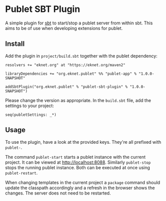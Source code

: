 # Publet SBT Plugin

A simple plugin for [sbt](http://www.scala-sbt.org/) to start/stop a publet server from within sbt. This aims
to be of use when developing extensions for publet.

## Install

Add the plugin in `project/build.sbt` together with the publet dependency:

    resolvers += "eknet.org" at "https://eknet.org/maven2"

    libraryDependencies += "org.eknet.publet" %% "publet-app" % "1.0.0-SNAPSHOT"

    addSbtPlugin("org.eknet.publet" % "publet-sbt-plugin" % "1.0.0-SNAPSHOT")

Please change the version as appropriate. In the `build.sbt` file, add the settings
to your project:

    seq(publetSettings: _*)

## Usage

To use the plugin, have a look at the provided keys. They're all prefixed with `publet-`.

The command `publet-start` starts a publet instance with the current project. It can be
viewed at <http://localhost:8088>. Similarly `publet-stop` stops the running publet instance. Both
can be executed at once using `publet-restart`.

When changing templates in the current project a `package` command should update the classpath
accordingly and a refresh in the browser shows the changes. The server does not need to be restarted.
